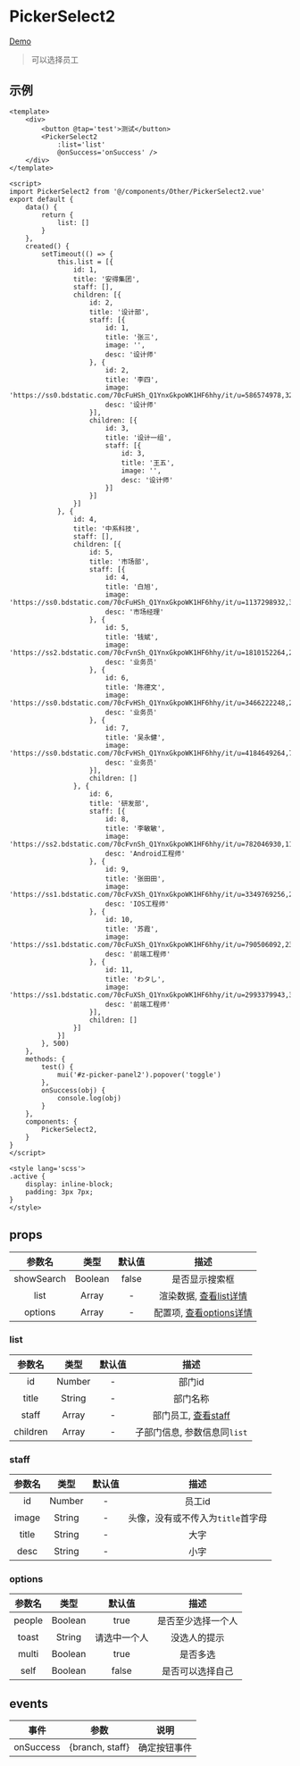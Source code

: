 # PickerSelect2
[Demo](http://watasi.gitee.io/infozx_api/dist/#/pickerSelect2)
> 可以选择员工

## 示例
```vue{11}
<template>
	<div>
		<button @tap='test'>测试</button>
		<PickerSelect2
			:list='list'
			@onSuccess='onSuccess' />
	</div>
</template>

<script>
import PickerSelect2 from '@/components/Other/PickerSelect2.vue'
export default {
	data() {
		return {
			list: []
		}
	},
	created() {
		setTimeout(() => {
			this.list = [{
				id: 1,
				title: '安得集团',
				staff: [],
				children: [{
					id: 2,
					title: '设计部',
					staff: [{
						id: 1,
						title: '张三',
						image: '',
						desc: '设计师'
					}, {
						id: 2,
						title: '李四',
						image: 'https://ss0.bdstatic.com/70cFuHSh_Q1YnxGkpoWK1HF6hhy/it/u=586574978,3261086036&fm=27&gp=0.jpg',
						desc: '设计师'
					}],
					children: [{
						id: 3,
						title: '设计一组',
						staff: [{
							id: 3,
							title: '王五',
							image: '',
							desc: '设计师'
						}]
					}]
				}]
			}, {
				id: 4,
				title: '中系科技',
				staff: [],
				children: [{
					id: 5,
					title: '市场部',
					staff: [{
						id: 4,
						title: '白旭',
						image: 'https://ss0.bdstatic.com/70cFuHSh_Q1YnxGkpoWK1HF6hhy/it/u=1137298932,366992998&fm=27&gp=0.jpg',
						desc: '市场经理'
					}, {
						id: 5,
						title: '钱斌',
						image: 'https://ss2.bdstatic.com/70cFvnSh_Q1YnxGkpoWK1HF6hhy/it/u=1810152264,2923293270&fm=27&gp=0.jpg',
						desc: '业务员'
					}, {
						id: 6,
						title: '陈德文',
						image: 'https://ss0.bdstatic.com/70cFvHSh_Q1YnxGkpoWK1HF6hhy/it/u=3466222248,28477086&fm=27&gp=0.jpg',
						desc: '业务员'
					}, {
						id: 7,
						title: '吴永健',
						image: 'https://ss0.bdstatic.com/70cFvHSh_Q1YnxGkpoWK1HF6hhy/it/u=4184649264,700756858&fm=27&gp=0.jpg',
						desc: '业务员'
					}],
					children: []
				}, {
					id: 6,
					title: '研发部',
					staff: [{
						id: 8,
						title: '李敏敏',
						image: 'https://ss2.bdstatic.com/70cFvnSh_Q1YnxGkpoWK1HF6hhy/it/u=782046930,1105099424&fm=27&gp=0.jpg',
						desc: 'Android工程师'
					}, {
						id: 9,
						title: '张田田',
						image: 'https://ss1.bdstatic.com/70cFvXSh_Q1YnxGkpoWK1HF6hhy/it/u=3349769256,2152079369&fm=27&gp=0.jpg',
						desc: 'IOS工程师'
					}, {
						id: 10,
						title: '苏霞',
						image: 'https://ss1.bdstatic.com/70cFuXSh_Q1YnxGkpoWK1HF6hhy/it/u=790506092,2369397687&fm=27&gp=0.jpg',
						desc: '前端工程师'
					}, {
						id: 11,
						title: 'わタし',
						image: 'https://ss1.bdstatic.com/70cFuXSh_Q1YnxGkpoWK1HF6hhy/it/u=2993379943,3296388548&fm=27&gp=0.jpg',
						desc: '前端工程师'
					}],
					children: []
				}]
			}]
		}, 500)
	},
	methods: {
		test() {
			mui('#z-picker-panel2').popover('toggle')
		},
		onSuccess(obj) {
			console.log(obj)
		}
	},
	components: {
		PickerSelect2,
	}
}
</script>

<style lang='scss'>
.active {
	display: inline-block;
	padding: 3px 7px;
}
</style>
```

## props
|参数名|类型|默认值|描述|
|:---:|:---:|:---:|:---:|
|showSearch|Boolean|false|是否显示搜索框|
|list|Array|-|渲染数据, [查看list详情](#list)|
|options|Array|-|配置项, [查看options详情](#options)|

### list
|参数名|类型|默认值|描述|
|:---:|:---:|:---:|:---:|
|id|Number|-|部门id|
|title|String|-|部门名称|
|staff|Array|-|部门员工, [查看staff](#staff)|
|children|Array|-|子部门信息, 参数信息同`list`|

### staff
|参数名|类型|默认值|描述|
|:---:|:---:|:---:|:---:|
|id|Number|-|员工id|
|image|String|-|头像，没有或不传入为`title`首字母|
|title|String|-|大字|
|desc|String|-|小字|

### options
|参数名|类型|默认值|描述|
|:---:|:---:|:---:|:---:|
|people|Boolean|true|是否至少选择一个人|
|toast|String|请选中一个人|没选人的提示|
|multi|Boolean|true|是否多选|
|self|Boolean|false|是否可以选择自己|

## events
|事件|参数|说明|
|:---:|:---:|:---:|
|onSuccess|{branch, staff}|确定按钮事件|
